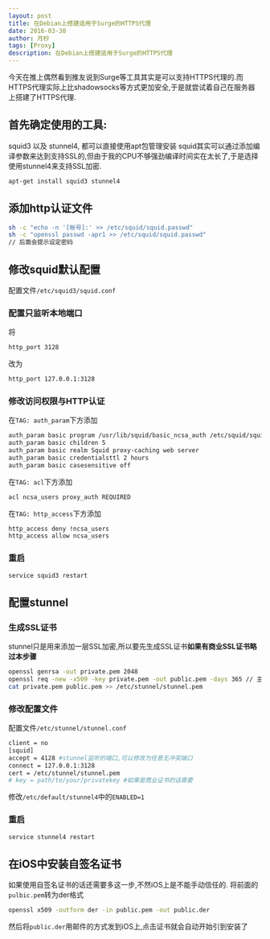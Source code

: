 ```yaml
---
layout: post
title: 在Debian上搭建适用于Surge的HTTPS代理
date: 2016-03-30
author: 月杪
tags: [Proxy]
description: 在Debian上搭建适用于Surge的HTTPS代理
---
```


今天在推上偶然看到推友说到Surge等工具其实是可以支持HTTPS代理的.而HTTPS代理实际上比shadowsocks等方式更加安全,于是就尝试着自己在服务器上搭建了HTTPS代理.

## 首先确定使用的工具:
squid3 以及 stunnel4, 都可以直接使用apt包管理安装
squid其实可以通过添加编译参数来达到支持SSL的,但由于我的CPU不够强劲编译时间实在太长了,于是选择使用stunnel4来支持SSL加密.
```bash
apt-get install squid3 stunnel4
```

## 添加http认证文件
```bash
sh -c "echo -n '[帐号]:' >> /etc/squid/squid.passwd"
sh -c "openssl passwd -apr1 >> /etc/squid/squid.passwd"
// 后面会提示设定密码
```

## 修改squid默认配置
配置文件`/etc/squid3/squid.conf`
### 配置只监听本地端口
将
```bash
http_port 3128
```
改为
```bash
http_port 127.0.0.1:3128
```
### 修改访问权限与HTTP认证
在`TAG: auth_param`下方添加
```bash
auth_param basic program /usr/lib/squid/basic_ncsa_auth /etc/squid/squid.passwd
auth_param basic children 5
auth_param basic realm Squid proxy-caching web server
auth_param basic credentialsttl 2 hours
auth_param basic casesensitive off
```
在`TAG: acl`下方添加
```bash
acl ncsa_users proxy_auth REQUIRED
```
在`TAG: http_access`下方添加
```bash
http_access deny !ncsa_users
http_access allow ncsa_users
```
### 重启
```bash
service squid3 restart
```
## 配置stunnel
### 生成SSL证书
stunnel只是用来添加一层SSL加密,所以要先生成SSL证书**如果有商业SSL证书略过本步骤**
```bash
openssl genrsa -out private.pem 2048
openssl req -new -x509 -key private.pem -out public.pem -days 365 // 主机名一栏需要与ip或者域名一致
cat private.pem public.pem >> /etc/stunnel/stunnel.pem
```
### 修改配置文件
配置文件`/etc/stunnel/stunnel.conf`
```bash
client = no
[squid]
accept = 4128 #stunnel监听的端口,可以修改为任意无冲突端口
connect = 127.0.0.1:3128
cert = /etc/stunnel/stunnel.pem
# key = path/to/your/privatekey #如果是商业证书的话需要
```
修改`/etc/default/stunnel4`中的`ENABLED=1`
### 重启
```bash
service stunnel4 restart
```

## 在iOS中安装自签名证书
如果使用自签名证书的话还需要多这一步,不然iOS上是不能手动信任的.
将前面的`pulbic.pem`转为der格式
```bash
openssl x509 -outform der -in public.pem -out public.der
```
然后将`public.der`用邮件的方式发到iOS上,点击证书就会自动开始引到安装了
